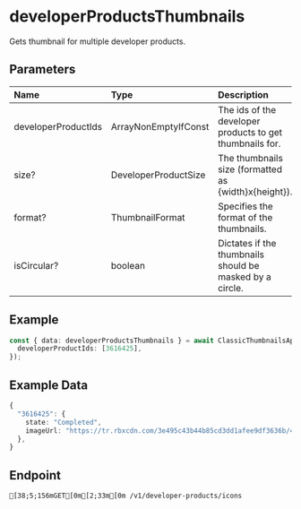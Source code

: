 
# developerProductsThumbnails
Gets thumbnail for multiple developer products.


## Parameters
| Name                | Type                                     | Description                                              |
| :------------------ | :--------------------------------------- | :------------------------------------------------------- |
| developerProductIds | ArrayNonEmptyIfConst<DeveloperProductId> | The ids of the developer products to get thumbnails for. |
| size?               | DeveloperProductSize                     | The thumbnails size (formatted as {width}x{height}).     |
| format?             | ThumbnailFormat                          | Specifies the format of the thumbnails.                  |
| isCircular?         | boolean                                  | Dictates if the thumbnails should be masked by a circle. |



## Example
```ts copy showLineNumbers
const { data: developerProductsThumbnails } = await ClassicThumbnailsApi.developerProductsThumbnails({
  developerProductIds: [3616425],
}); 
```


## Example Data
```ts copy showLineNumbers
{
  "3616425": {
    state: "Completed",
    imageUrl: "https://tr.rbxcdn.com/3e495c43b44b85cd3dd1afee9df3636b/420/420/Image/Png",
  },
} 
```


## Endpoint
```ansi
[38;5;156mGET[0m[2;33m[0m /v1/developer-products/icons
```
  